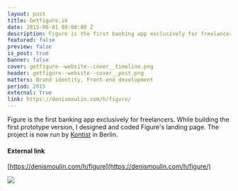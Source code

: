 ```yaml
---
layout: post
title: Getfigure.io
date: 2015-06-01 00:00:00 Z
description: Figure is the first banking app exclusively for freelancers. While building the first prototype version, I designed and coded Figure's landing page.
featured: false
preview: false
is_post: true
banner: false
cover: getfigure--website--cover__timeline.png
header: getfigure--website--cover__post.png
matters: Brand identity, Front-end development
period: 2015
external: true
link: https://denismoulin.com/h/figure/
---
```


Figure is the first banking app exclusively for freelancers. While building the first prototype version, I designed and coded Figure's landing page. The project is now run by [Kontist](https://kontist.com/en) in Berlin.

#### External link

[https://denismoulin.com/h/figure](https://denismoulin.com/h/figure/)

![](../../assets/images/posts/getfigure--website--content--0.png)
